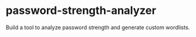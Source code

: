 # password-strength-analyzer
Build a tool to analyze password strength and generate custom wordlists.

